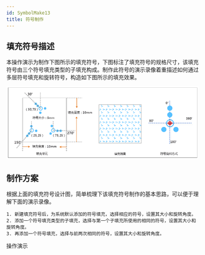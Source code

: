 ```yaml
---
id: SymbolMake13
title: 符号制作
---
```

## 填充符号描述

本操作演示为制作下图所示的填充符号，下图标注了填充符号的规格尺寸，该填充符号由三个符号填充类型的子填充构成。制作此符号的演示录像着重描述如何通过多层符号填充和旋转符号，构造如下图所示的填充效果。

![](img/SymbolMake13.png)  

## 制作方案

根据上面的填充符号设计图，简单梳理下该填充符号制作的基本思路，可以便于理解下面的演示录像。

    1. 新建填充符号后，为系统默认添加的符号填充，选择相应的符号，设置其大小和旋转角度。
    2. 添加一个符号填充类型的子填充，选择与第一个子填充所使用的相同的符号，设置其大小和旋转角度。
    3. 再添加一个符号填充，选择与前两次相同的符号，设置其大小和旋转角度。
  
  操作演示

